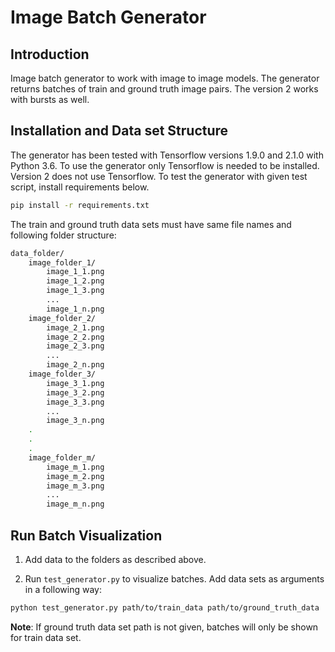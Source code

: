 # Image Batch Generator

## Introduction

Image batch generator to work with image to image models. The generator returns batches of train and ground truth image pairs. The version 2 works with bursts as well.

## Installation and Data set Structure

The generator has been tested with Tensorflow versions 1.9.0 and 2.1.0 with Python 3.6. To use the generator only Tensorflow is needed to be installed. Version 2 does not use Tensorflow. To test the generator with given test script, install requirements below.

```bash
pip install -r requirements.txt
```

The train and ground truth data sets must have same file names and following folder structure:

```bash
data_folder/
    image_folder_1/
        image_1_1.png
        image_1_2.png
        image_1_3.png
        ...
        image_1_n.png
    image_folder_2/
        image_2_1.png
        image_2_2.png
        image_2_3.png
        ...
        image_2_n.png
    image_folder_3/
        image_3_1.png
        image_3_2.png
        image_3_3.png
        ...
        image_3_n.png
    .
    .
    .
    image_folder_m/
        image_m_1.png
        image_m_2.png
        image_m_3.png
        ...
        image_m_n.png
```

## Run Batch Visualization

1. Add data to the folders as described above.

1. Run `test_generator.py` to visualize batches. Add data sets as arguments in a following way:

```bash
python test_generator.py path/to/train_data path/to/ground_truth_data
```

**Note**: If ground truth data set path is not given, batches will only be shown for train data set.
